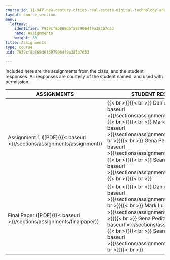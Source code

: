```yaml
---
course_id: 11-947-new-century-cities-real-estate-digital-technology-and-design-fall-2004
layout: course_section
menu:
  leftnav:
    identifier: 7939cf8b869d6f5979064f9a383b7d53
    name: Assignments
    weight: 50
title: Assignments
type: course
uid: 7939cf8b869d6f5979064f9a383b7d53

---
```


Included here are the assignments from the class, and the student responses. All responses are courtesy of the student named, and used with permission.

| ASSIGNMENTS | STUDENT RESPONSES |
| --- | --- |
| Assignment 1 ([PDF]({{< baseurl >}}/sections/assignments/assignment)) |  {{< br >}}{{< br >}} Daniel Berry ([PDF]({{< baseurl >}}/sections/assignments/berry_agenda)) {{< br >}}{{< br >}} Mark Lu ([PDF]({{< baseurl >}}/sections/assignments/lu_agenda)) {{< br >}}{{< br >}} Gena Peditto ([PDF]({{< baseurl >}}/sections/assignments/peditto_agenda)) {{< br >}}{{< br >}} Sean Sacks ([PDF]({{< baseurl >}}/sections/assignments/sacks_agenda)) {{< br >}}{{< br >}}  |
| Final Paper ([PDF]({{< baseurl >}}/sections/assignments/finalpaper)) |  {{< br >}}{{< br >}} Daniel Berry ([PDF]({{< baseurl >}}/sections/assignments/berry_final)) {{< br >}}{{< br >}} Mark Lu ([PDF]({{< baseurl >}}/sections/assignments/lu_final)) {{< br >}}{{< br >}} Gena Peditto ([PDF]({{< baseurl >}}/sections/assignments/peditto)) {{< br >}}{{< br >}} Sean Sacks ([PDF]({{< baseurl >}}/sections/assignments/sacks_final)) {{< br >}}{{< br >}}